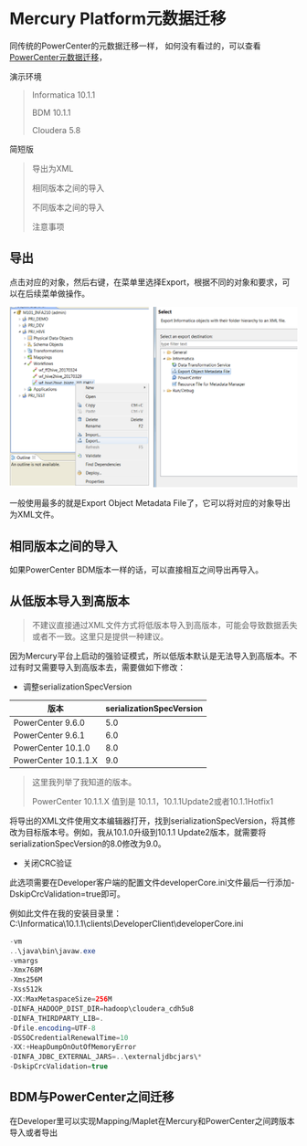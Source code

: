 # Mercury Platform元数据迁移

同传统的PowerCenter的元数据迁移一样， 如何没有看过的，可以查看
[PowerCenter元数据迁移](../PWC/MigrationA.md)，


演示环境
> Informatica 10.1.1
> 
> BDM 10.1.1
> 
> Cloudera 5.8

简短版
> 导出为XML
> 
> 相同版本之间的导入
> 
> 不同版本之间的导入
> 
> 注意事项

## 导出

点击对应的对象，然后右键，在菜单里选择Export，根据不同的对象和要求，可以在后续菜单做操作。

![Export](BDM_EXPORT_1.png)

一般使用最多的就是Export Object Metadata File了，它可以将对应的对象导出为XML文件。

## 相同版本之间的导入

如果PowerCenter BDM版本一样的话，可以直接相互之间导出再导入。


## 从低版本导入到高版本

> 不建议直接通过XML文件方式将低版本导入到高版本，可能会导致数据丢失或者不一致。这里只是提供一种建议。

因为Mercury平台上启动的强验证模式，所以低版本默认是无法导入到高版本。不过有时又需要导入到高版本去，需要做如下修改：

- 调整serializationSpecVersion

|            版本            | serializationSpecVersion | 
| -------------------------- | ------------------------ |
| PowerCenter 9.6.0          | 5.0 |
| PowerCenter 9.6.1          | 6.0 |
| PowerCenter 10.1.0         | 8.0 |
| PowerCenter 10.1.1.X       | 9.0 |

> 这里我列举了我知道的版本。
> 
> PowerCenter 10.1.1.X 值到是 10.1.1，10.1.1Update2或者10.1.1Hotfix1

将导出的XML文件使用文本编辑器打开，找到serializationSpecVersion，将其修改为目标版本号。例如，我从10.1.0升级到10.1.1 Update2版本，就需要将serializationSpecVersion的8.0修改为9.0。

- 关闭CRC验证

此选项需要在Developer客户端的配置文件developerCore.ini文件最后一行添加-DskipCrcValidation=true即可。

例如此文件在我的安装目录里：C:\Informatica\10.1.1\clients\DeveloperClient\developerCore.ini

```java
-vm
..\java\bin\javaw.exe
-vmargs
-Xmx768M
-Xms256M
-Xss512k
-XX:MaxMetaspaceSize=256M
-DINFA_HADOOP_DIST_DIR=hadoop\cloudera_cdh5u8
-DINFA_THIRDPARTY_LIB=.
-Dfile.encoding=UTF-8
-DSSOCredentialRenewalTime=10
-XX:+HeapDumpOnOutOfMemoryError
-DINFA_JDBC_EXTERNAL_JARS=..\externaljdbcjars\*
-DskipCrcValidation=true
```

## BDM与PowerCenter之间迁移

在Developer里可以实现Mapping/Maplet在Mercury和PowerCenter之间跨版本导入或者导出